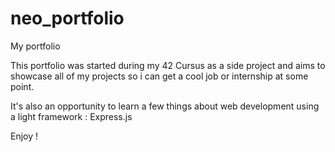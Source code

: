# neo_portfolio
My portfolio

This portfolio was started during my 42 Cursus as a side project and aims to showcase all of my projects so i can get a cool job or internship at some point.

It's also an opportunity to learn a few things about web development using a light framework : Express.js

Enjoy !

